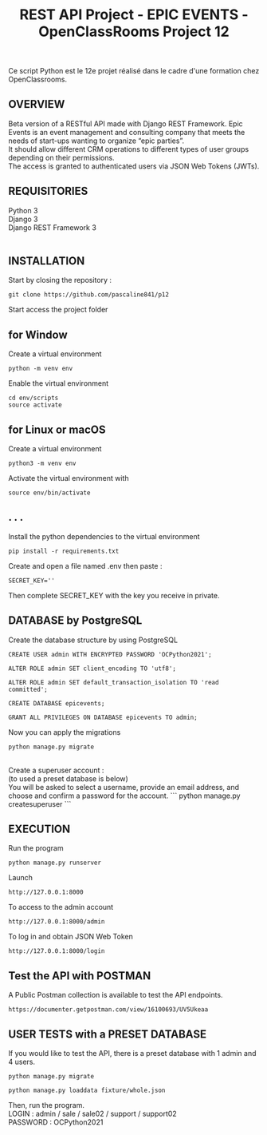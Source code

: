 <h1 align="center">REST API Project - EPIC EVENTS - OpenClassRooms Project 12</h1>
<br>
<br>
Ce script Python est le 12e projet réalisé dans le cadre d'une formation chez OpenClassrooms.
<br>

## OVERVIEW
Beta version of a RESTful API made with Django REST Framework. 
Epic Events is an event management and consulting company that meets the needs of start-ups wanting to organize “epic parties”.<br>
It should allow different CRM operations to different types of user groups depending on their permissions.
<br> 
The access is granted to authenticated users via JSON Web Tokens (JWTs).

## REQUISITORIES
Python 3 <br>
Django 3 <br>
Django REST Framework 3 <br>
<br>

## INSTALLATION
Start by closing the repository :
```
git clone https://github.com/pascaline841/p12
```
Start access the project folder

## for Window
Create a virtual environment
```
python -m venv env
```
Enable the virtual environment
```
cd env/scripts
source activate
```

## for Linux or macOS
Create a virtual environment 
```
python3 -m venv env
```
Activate the virtual environment with 
```
source env/bin/activate 
```
## . . . 
Install the python dependencies to the virtual environment
```
pip install -r requirements.txt
```
Create and open a file named .env then paste :
```
SECRET_KEY=''
```
Then complete SECRET_KEY with the key you receive in private.

## DATABASE by PostgreSQL
Create the database structure by using PostgreSQL
```
CREATE USER admin WITH ENCRYPTED PASSWORD 'OCPython2021';
```
```
ALTER ROLE admin SET client_encoding TO 'utf8';
```
```
ALTER ROLE admin SET default_transaction_isolation TO 'read committed';
```
```
CREATE DATABASE epicevents;
```
```
GRANT ALL PRIVILEGES ON DATABASE epicevents TO admin;
```
Now you can apply the migrations 
```
python manage.py migrate
```
<br>
Create a superuser account :<br>
(to used a preset database is below)<br>
You will be asked to select a username, provide an email address, and choose and confirm a password for the account.
```
python manage.py createsuperuser
```

## EXECUTION
Run the program
```
python manage.py runserver
```
Launch 
```
http://127.0.0.1:8000
```
To access to the admin account 
```
http://127.0.0.1:8000/admin
```
To log in and obtain JSON Web Token 
```
http://127.0.0.1:8000/login
```
## Test the API with POSTMAN
A Public Postman collection is available to test the API endpoints.
```
https://documenter.getpostman.com/view/16100693/UV5Ukeaa
```
## USER TESTS with a PRESET DATABASE
If you would like to test the API, there is a preset database with 1 admin and 4 users.
```
python manage.py migrate
```
```
python manage.py loaddata fixture/whole.json
```
Then, run the program. <br>
LOGIN : admin / sale / sale02 / support / support02<br>
PASSWORD : OCPython2021<br>
